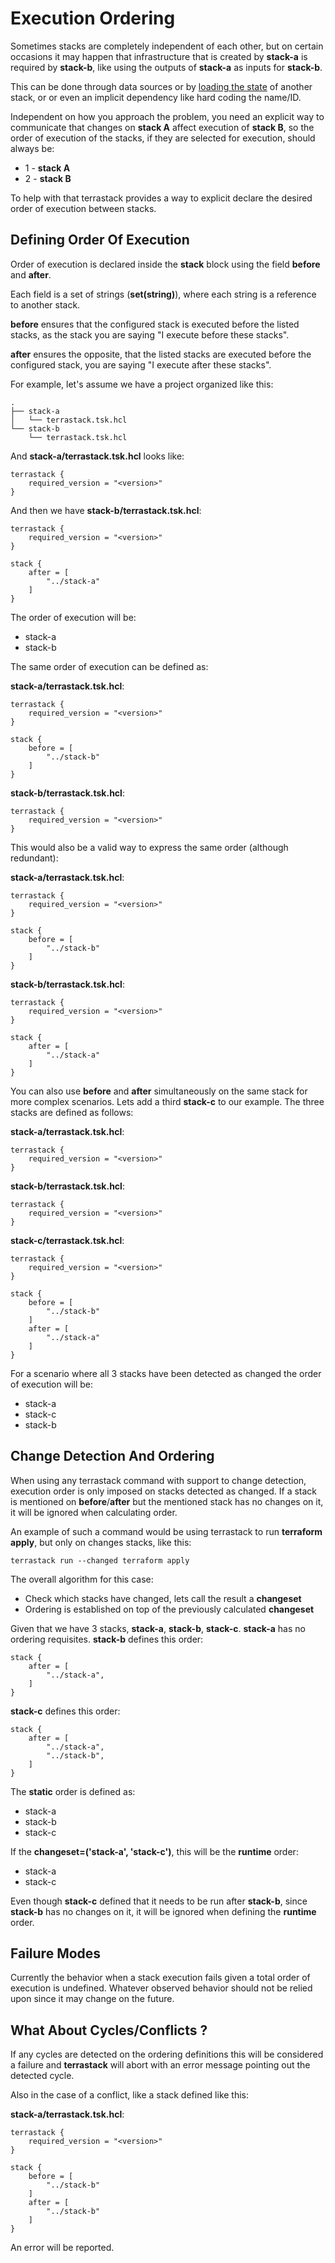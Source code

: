 # Execution Ordering

Sometimes stacks are completely independent of each other, but on
certain occasions it may happen that infrastructure that is created
by **stack-a** is required by **stack-b**, like using the outputs
of **stack-a** as inputs for **stack-b**.

This can be done through data sources or
by [loading the state](https://www.terraform.io/docs/language/state/remote-state-data.html)
of another stack, or or even an implicit dependency like hard coding the name/ID.

Independent on how you approach the problem, you need
an explicit way to communicate that changes on **stack A** affect execution of
**stack B**, so the order of execution of the stacks, if they are
selected for execution, should always be:

* 1 - **stack A**
* 2 - **stack B**

To help with that terrastack provides a way to explicit declare
the desired order of execution between stacks.


## Defining Order Of Execution

Order of execution is declared inside the **stack** block using the
field **before** and **after**. 

Each field is a set of strings (**set(string)**),
where each string is a reference to another stack.

**before** ensures that the configured stack is executed before the
listed stacks, as the stack you are saying "I execute before these stacks".

**after** ensures the opposite, that the listed stacks are executed before
the configured stack, you are saying "I execute after these stacks".

For example, let's assume we have a project organized like this:

```
.
├── stack-a
│   └── terrastack.tsk.hcl
└── stack-b
    └── terrastack.tsk.hcl
```

And **stack-a/terrastack.tsk.hcl** looks like:

```
terrastack {
    required_version = "<version>"
}
```

And then we have **stack-b/terrastack.tsk.hcl**:

```
terrastack {
    required_version = "<version>"
}

stack {
    after = [
        "../stack-a"
    ]
}
```

The order of execution will be:

* stack-a
* stack-b

The same order of execution can be defined as:

**stack-a/terrastack.tsk.hcl**:

```
terrastack {
    required_version = "<version>"
}

stack {
    before = [
        "../stack-b"
    ]
}
```

**stack-b/terrastack.tsk.hcl**:

```
terrastack {
    required_version = "<version>"
}
```

This would also be a valid way to express the same order (although redundant):

**stack-a/terrastack.tsk.hcl**:

```
terrastack {
    required_version = "<version>"
}

stack {
    before = [
        "../stack-b"
    ]
}
```

**stack-b/terrastack.tsk.hcl**:

```
terrastack {
    required_version = "<version>"
}

stack {
    after = [
        "../stack-a"
    ]
}
```

You can also use **before** and **after** simultaneously on the same
stack for more complex scenarios. Lets add a third **stack-c** to our example.
The three stacks are defined as follows:

**stack-a/terrastack.tsk.hcl**:

```
terrastack {
    required_version = "<version>"
}
```

**stack-b/terrastack.tsk.hcl**:

```
terrastack {
    required_version = "<version>"
}
```

**stack-c/terrastack.tsk.hcl**:

```
terrastack {
    required_version = "<version>"
}

stack {
    before = [
        "../stack-b"
    ]
    after = [
        "../stack-a"
    ]
}
```

For a scenario where all 3 stacks have been detected as changed
the order of execution will be:

* stack-a
* stack-c
* stack-b


## Change Detection And Ordering

When using any terrastack command with support to change detection,
execution order is only imposed on stacks detected as changed. If a stack
is mentioned on **before**/**after** but the mentioned stack has no changes
on it, it will be ignored when calculating order.

An example of such a command would be using terrastack to run **terraform apply**,
but only on changes stacks, like this:

```
terrastack run --changed terraform apply
```

The overall algorithm for this case:

* Check which stacks have changed, lets call the result a **changeset**
* Ordering is established on top of the previously calculated **changeset**

Given that we have 3 stacks, **stack-a**, **stack-b**, **stack-c**.
**stack-a** has no ordering requisites.
**stack-b** defines this order:

```
stack {
    after = [
        "../stack-a",
    ]
}
```

**stack-c** defines this order:

```
stack {
    after = [
        "../stack-a",
        "../stack-b",
    ]
}
```

The **static** order is defined as:

* stack-a
* stack-b
* stack-c

If the **changeset=('stack-a', 'stack-c')**, this will be the **runtime** order:

* stack-a
* stack-c

Even though **stack-c** defined that it needs to be run after **stack-b**, since
**stack-b** has no changes on it, it will be ignored when defining the
**runtime** order.


## Failure Modes

Currently the behavior when a stack execution fails given a total order of
execution is undefined. Whatever observed behavior should not be relied upon
since it may change on the future.


## What About Cycles/Conflicts ?

If any cycles are detected on the ordering definitions this will be
considered a failure and **terrastack** will abort with an
error message pointing out the detected cycle.

Also in the case of a conflict, like a stack defined like this:

**stack-a/terrastack.tsk.hcl**:

```
terrastack {
    required_version = "<version>"
}

stack {
    before = [
        "../stack-b"
    ]
    after = [
        "../stack-b"
    ]
}
```

An error will be reported.
